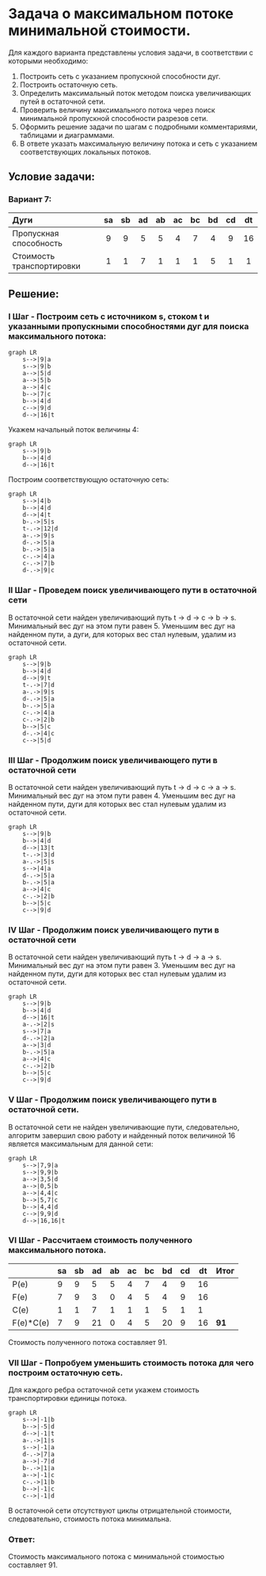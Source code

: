 # Задача о максимальном потоке минимальной стоимости.

Для каждого варианта представлены условия задачи, в соответствии с которыми необходимо:

1. Построить сеть с указанием пропускной способности дуг.
2. Построить остаточную сеть.
3. Определить максимальный поток методом поиска увеличивающих путей в остаточной сети.
4. Проверить величину максимального потока через поиск минимальной пропускной способности разрезов сети.
5. Оформить решение задачи по шагам с подробными комментариями, таблицами и диаграммами.
6. В ответе указать максимальную величину потока и сеть с указанием соответствующих локальных потоков.

## Условие задачи:

### Вариант 7:

| Дуги                      | sa  | sb  | ad  | ab  | ac  | bc  | bd  | cd  | dt  |
| :------------------------ | :-: | :-: | :-: | :-: | :-: | :-: | :-: | :-: | :-: |
| Пропускная способность    |  9  |  9  |  5  |  5  |  4  |  7  |  4  |  9  | 16  |
| Стоимость транспортировки |  1  |  1  |  7  |  1  |  1  |  1  |  5  |  1  |  1  |

## Решение:

### I Шаг - Построим сеть с источником s, стоком t и указанными пропускными способностями дуг для поиска максимального потока:

```mermaid
graph LR
    s-->|9|a
    s-->|9|b
    a-->|5|d
    a-->|5|b
    a-->|4|c
    b-->|7|c
    b-->|4|d
    c-->|9|d
    d-->|16|t
```

Укажем начальный поток величины 4: 
```mermaid
graph LR
    s-->|9|b
    b-->|4|d
    d-->|16|t
```

Построим соответствующую остаточную сеть:

```mermaid
graph LR
    s-->|4|b
    b-->|4|d
    d-->|4|t
    b-.->|5|s
    t-.->|12|d
    a-.->|9|s
    d-.->|5|a
    b-.->|5|a
    c-.->|4|a
    c-.->|7|b
    d-.->|9|c
```

### II Шаг - Проведем поиск увеличивающего пути в остаточной сети

В остаточной сети найден увеличивающий путь t -> d -> c -> b -> s. Минимальный вес дуг на этом пути равен 5.
Уменьшим вес дуг на найденном пути, a дуги, для которых вес стал нулевым, удалим из остаточной сети.

```mermaid
graph LR
    s-->|9|b
    b-->|4|d
    d-->|9|t
    t-.->|7|d
    a-.->|9|s
    d-.->|5|a
    b-.->|5|a
    c-.->|4|a
    c-.->|2|b
    b-->|5|c
    d-.->|4|c
    c-->|5|d
```

### III Шаг - Продолжим поиск увеличивающего пути в остаточной сети

В остаточной сети найден увеличивающий путь t -> d -> c -> a -> s. Минимальный вес дуг на этом пути равен 4.
Уменьшим вес дуг на найденном пути, дуги для которых вес стал нулевым удалим из остаточной сети.

```mermaid
graph LR
    s-->|9|b
    b-->|4|d
    d-->|13|t
    t-.->|3|d
    a-.->|5|s
    s-->|4|a
    d-.->|5|a
    b-.->|5|a
    a-->|4|c
    c-.->|2|b
    b-->|5|c
    c-->|9|d
```

### IV Шаг - Продолжим поиск увеличивающего пути в остаточной сети

В остаточной сети найден увеличивающий путь t -> d -> a -> s. Минимальный вес дуг на этом пути равен 3.
Уменьшим вес дуг на найденном пути, дуги для которых вес стал нулевым удалим из остаточной сети.

```mermaid
graph LR
    s-->|9|b
    b-->|4|d
    d-->|16|t
    a-.->|2|s
    s-->|7|a
    d-.->|2|a
    a-->|3|d
    b-.->|5|a
    a-->|4|c
    c-.->|2|b
    b-->|5|c
    c-->|9|d
```

### V Шаг - Продолжим поиск увеличивающего пути в остаточной сети.

В остаточной сети не найден увеличивающие пути, следовательно, алгоритм завершил свою работу и найденный поток величиной 16 является максимальным для данной сети:

```mermaid
graph LR
    s-->|7,9|a
    s-->|9,9|b
    a-->|3,5|d
    a-->|0,5|b
    a-->|4,4|c
    b-->|5,7|c
    b-->|4,4|d
    c-->|9,9|d
    d-->|16,16|t
```

### VI Шаг - Рассчитаем стоимость полученного максимального потока.

|            | sa  | sb  | ad  | ab  | ac  | bc  | bd  | cd  | dt  | Итог    |
| ---------- | --- | --- | --- | --- | --- | --- | --- | --- | --- |---------|
| P(e)       | 9   | 9   | 5   | 5   | 4   | 7   | 4   | 9   | 16  |         |
| F(e)       | 7   | 9   | 3   | 0   | 4   | 5   | 4   | 9   | 16  |         |
| C(e)       | 1   | 1   | 7   | 1   | 1   | 1   | 5   | 1   | 1   |         |
| F(e)\*C(e) | 7  | 9  | 21   | 0   | 4  | 5   | 20  | 9   | 16  | **91**|

Стоимость полученного потока составляет 91.

### VII Шаг - Попробуем уменьшить стоимость потока для чего построим остаточную сеть.
Для каждого ребра остаточной сети укажем стоимость транспортировки единицы потока.

```mermaid
graph LR
    s-->|-1|b
    b-->|-5|d
    d-->|-1|t
    a-.->|1|s
    s-->|-1|a
    d-.->|7|a
    a-->|-7|d
    b-.->|1|a
    a-->|-1|c
    c-.->|1|b
    b-->|-1|c
    c-->|-1|d
```
В остаточной сети отсутствуют циклы отрицательной стоимости, следовательно, стоимость потока минимальна.

### Ответ:

Стоимость максимального потока с минимальной стоимостью составляет 91. 